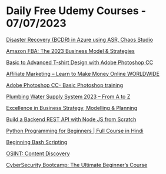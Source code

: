 # Daily Free Udemy Courses - 07/07/2023

[Disaster Recovery (BCDR) in Azure using ASR, Chaos Studio](https://www.udemy.com/course/azdisaster/?couponCode=1E987AEF7B7122322ACC)
[Amazon FBA: The 2023 Business Model & Strategies](https://www.udemy.com/course/amazon-fba-the-new-business-strategies/?couponCode=JULY2023)
[Basic to Advanced T-shirt Design with Adobe Photoshop CC](https://www.udemy.com/course/t-shirt-design-with-adobe-photoshop/?couponCode=C8162136E26AB94533E0)
[Affiliate Marketing – Learn to Make Money Online WORLDWIDE](https://www.udemy.com/course/affiliate-marketing-make-money-online/?couponCode=A9F69CDCB5585F44E0D7)
[Adobe Photoshop CC- Basic Photoshop training](https://www.udemy.com/course/adobe-photoshop-cc-basic-photoshop-training/?couponCode=E49D63E3722AF4BD9425)
[Plumbing Water Supply System 2023 – From A to Z](https://www.udemy.com/course/mechanical-engineering-full-water-supply-system-a-z/?couponCode=BEF1166552B8275E777F)
[Excellence in Business Strategy, Modelling & Planning](https://www.udemy.com/course/excellence-in-business-strategy-modelling-planning/?couponCode=AD4DCC2898FD894FCBCA)
[Build a Backend REST API with Node JS from Scratch](https://www.udemy.com/course/build-backend-api-node-js-and-react-frontend/?couponCode=61D2EACEE2173DABB2C0)
[Python Programming for Beginners | Full Course in Hindi](https://www.udemy.com/course/python-for-beginners-full-course-in-hindi/?couponCode=FE30B590DB7F98C5CE61)
[Beginning Bash Scripting](https://www.udemy.com/course/bash-scripting-on-linux/?couponCode=MAURRICE)
[OSINT: Content Discovery](https://www.udemy.com/course/osint-content-discovery/?couponCode=MAURRICE)
[CyberSecurity Bootcamp: The Ultimate Beginner’s Course](https://www.udemy.com/course/personal-digital-security-everyone-must-have-cybersecurity/?couponCode=7E518EEEAD347D123D23)

